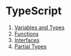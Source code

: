 # TypeScript


1. [Variables and Types](https://www.learn-ts.org/en/Variables_and_Types)
2. [Functions](https://www.learn-ts.org/en/Functions)
3. [Interfaces](https://www.learn-ts.org/en/Interfaces)
4. [Partial Types](https://www.learn-ts.org/en/Utility_Types)